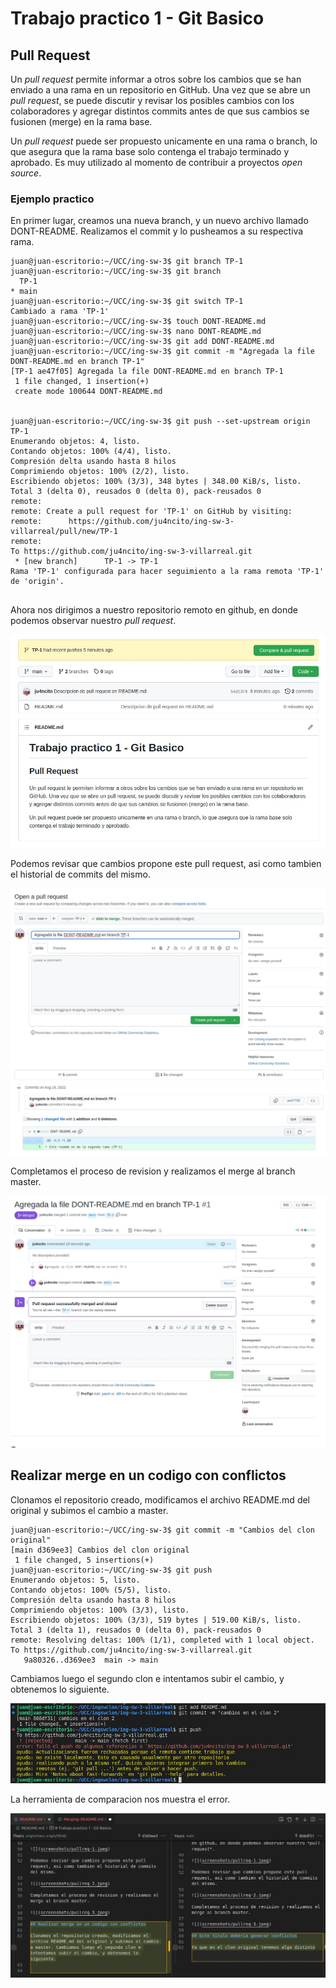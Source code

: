 # Trabajo practico 1 - Git Basico

## Pull Request

Un *pull request* permite informar a otros sobre los cambios que se han enviado a una rama en un repositorio en GitHub. Una vez que se abre un *pull request*, se puede discutir y revisar los posibles cambios con los colaboradores y agregar distintos commits antes de que sus cambios se fusionen (merge) en la rama base.

Un *pull request* puede ser propuesto unicamente en una rama o branch, lo que asegura que la rama base solo contenga el trabajo terminado y aprobado. Es muy utilizado al momento de contribuir a proyectos *open source*. 

### Ejemplo practico

En primer lugar, creamos una nueva branch, y un nuevo archivo llamado DONT-README. Realizamos el commit y lo pusheamos a su respectiva rama.


```
juan@juan-escritorio:~/UCC/ing-sw-3$ git branch TP-1
juan@juan-escritorio:~/UCC/ing-sw-3$ git branch
  TP-1
* main
juan@juan-escritorio:~/UCC/ing-sw-3$ git switch TP-1
Cambiado a rama 'TP-1'
juan@juan-escritorio:~/UCC/ing-sw-3$ touch DONT-README.md
juan@juan-escritorio:~/UCC/ing-sw-3$ nano DONT-README.md 
juan@juan-escritorio:~/UCC/ing-sw-3$ git add DONT-README.md 
juan@juan-escritorio:~/UCC/ing-sw-3$ git commit -m "Agregada la file DONT-README.md en branch TP-1"
[TP-1 ae47f05] Agregada la file DONT-README.md en branch TP-1
 1 file changed, 1 insertion(+)
 create mode 100644 DONT-README.md


juan@juan-escritorio:~/UCC/ing-sw-3$ git push --set-upstream origin TP-1
Enumerando objetos: 4, listo.
Contando objetos: 100% (4/4), listo.
Compresión delta usando hasta 8 hilos
Comprimiendo objetos: 100% (2/2), listo.
Escribiendo objetos: 100% (3/3), 348 bytes | 348.00 KiB/s, listo.
Total 3 (delta 0), reusados 0 (delta 0), pack-reusados 0
remote: 
remote: Create a pull request for 'TP-1' on GitHub by visiting:
remote:      https://github.com/ju4ncito/ing-sw-3-villarreal/pull/new/TP-1
remote: 
To https://github.com/ju4ncito/ing-sw-3-villarreal.git
 * [new branch]      TP-1 -> TP-1
Rama 'TP-1' configurada para hacer seguimiento a la rama remota 'TP-1' de 'origin'.


```

Ahora nos dirigimos a nuestro repositorio remoto en github, en donde podemos observar nuestro *pull request*.

![](screenshots/pullreq-1.jpeg)

Podemos revisar que cambios propone este pull request, asi como tambien el historial de commits del mismo.

![](screenshots/pullreq-2.jpeg)

Completamos el proceso de revision y realizamos el merge al branch master.

![](screenshots/pullreq-3.jpeg)

## Realizar merge en un codigo con conflictos

Clonamos el repositorio creado, modificamos el archivo README.md del original y subimos el cambio a master. 

```
juan@juan-escritorio:~/UCC/ing-sw-3$ git commit -m "Cambios del clon original"
[main d369ee3] Cambios del clon original
 1 file changed, 5 insertions(+)
juan@juan-escritorio:~/UCC/ing-sw-3$ git push
Enumerando objetos: 5, listo.
Contando objetos: 100% (5/5), listo.
Compresión delta usando hasta 8 hilos
Comprimiendo objetos: 100% (3/3), listo.
Escribiendo objetos: 100% (3/3), 519 bytes | 519.00 KiB/s, listo.
Total 3 (delta 1), reusados 0 (delta 0), pack-reusados 0
remote: Resolving deltas: 100% (1/1), completed with 1 local object.
To https://github.com/ju4ncito/ing-sw-3-villarreal.git
   9a80326..d369ee3  main -> main
```

Cambiamos luego el segundo clon e intentamos subir el cambio, y obtenemos lo siguiente.

![](screenshots/pullreq-4.jpeg)

La herramienta de comparacion nos muestra el error.

![](screenshots/pullreq-5.jpeg)

